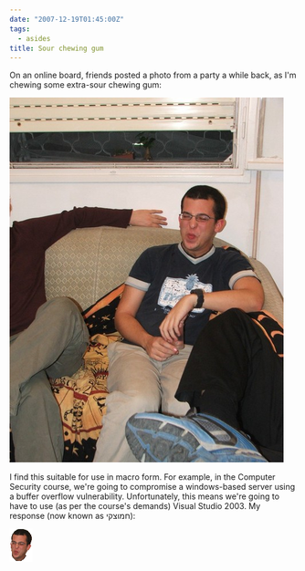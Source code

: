```yaml
---
date: "2007-12-19T01:45:00Z"
tags:
  - asides
title: Sour chewing gum
---
```


On an online board, friends posted a photo from a party a while back, as I'm chewing some extra-sour chewing gum:

![חמוצקי נולד](dscf6400ff0.jpg "חמוצקי נולד")

I find this suitable for use in macro form. For example, in the Computer
Security course, we're going to compromise a windows-based server using a
buffer overflow vulnerability. Unfortunately, this means we're going to have to
use (as per the course's demands) Visual Studio 2003. My response (now known as חמוצקי):

![חמוצקי](lutz2as3.gif "חמוצקי")
